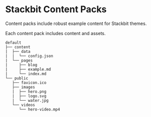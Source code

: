 # Stackbit Content Packs

Content packs include robust example content for Stackbit themes.

Each content pack includes content and assets.

```
default
├── content
|  ├── data
|  |  └── config.json
|  └── pages
|     ├── blog
|     ├── example.md
|     └── index.md
└── public
   ├── favicon.ico
   ├── images
   |  ├── hero.png
   |  ├── logo.svg
   |  └── water.jpg
   └── videos
      └── hero-video.mp4
```
